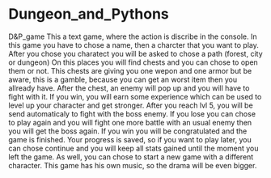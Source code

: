 # Dungeon_and_Pythons
D&amp;P_game
This a text game, where the action is discribe in the console. 
In this game you have to chose a name, then a charcter that you want to play.
After you chose you charatect you will be asked to chose a path (forest, city or dungeon)
On this places you will find chests and you can chose to open them or not.
This chests are giving you one wepon and one armor but be aware, this is a gamble, because you can get an worst item then you allready have.
After the chest, an enemy will pop up and you will have to fight with it.
If you win, you will earn some experience which can be used to level up your character and get stronger.
After you reach lvl 5, you will be send automaticaly to fight with the boss enemy.
If you lose you can chose to play again and you will fight one more battle with an usual enemy then you will get the boss again.
If you win you will be congratulated and the game is finished.
Your progress is saved, so if you want to play later, you can chose continue and you will keep all stats gained until the moment you left the game.
As well, you can chose to start a new game with a different character.
This game has his own music, so the drama will be even bigger.

